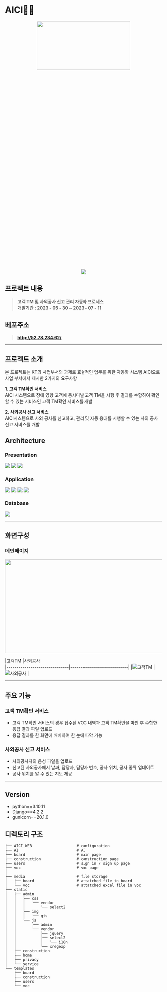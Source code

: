 # AICI👨‍🔧
<p align="center">
<img src="https://github.com/jisoo29/AICI/assets/120074030/daff501f-6a72-46e2-a68d-571af07ea938.png" width="300px" height="20%"/></p>
<p align="center">
<a href="https://hits.seeyoufarm.com"><img src="https://hits.seeyoufarm.com/api/count/incr/badge.svg?url=https%3A%2F%2Fgithub.com%2Fjisso29%2FAICI&count_bg=%2379C83D&title_bg=%23555555&icon=&icon_color=%23E7E7E7&title=hits&edge_flat=false"/></a></p>

## 프로젝트 내용
>**고객 TM 및 사외공사 신고 관리 자동화 프로세스**   
>**개발기간 : 2023 - 05 - 30 ~ 2023 - 07 - 11**
## 베포주소
>**http://52.78.234.62/**

<hr></hr>

## 프로젝트 소개
본 프로젝트는 KT의 사업부서의 과제로 효율적인 업무를 위한 자동화 시스템 AICI으로 사업 부서에서 제시한 2가지의 요구사항  
   
**1. 고객 TM확인 서비스**   
AICI 시스템으로 장애 영향 고객에 동시다발 고객 TM을 시행 후 결과를 수합하여 확인할 수 있는 서비스인 고객 TM확인 서비스를 개발      
   
**2. 사외공사 신고 서비스**   
AICI시스템으로 사외 공사를 신고하고, 관리 및 자동 응대를 시행할 수 있는 사외 공사 신고 서비스를 개발   

## Architecture
### Presentation  
<div class="badge-container">
<img src="https://img.shields.io/badge/HTML-E34F26?style=flat-square&logo=HTML5&logoColor=white"/>
<img src="https://img.shields.io/badge/CSS-1572B6?style=flat-square&logo=CSS3&logoColor=white"/>
<img src="https://img.shields.io/badge/JavaScript-F7DF1E?style=flat-square&logo=JavaScript&logoColor=white"/></div>
   
### Application    
<div class="badge-container">
<img src="https://img.shields.io/badge/Python-3776AB?style=flat-square&logo=Python&logoColor=white"/>
<img src="https://img.shields.io/badge/NGINX-009639?style=flat-square&logo=NGINX&logoColor=white"/>
<img src="https://img.shields.io/badge/Django-092E20?style=flat-square&logo=Django&logoColor=white"/>
<img src="https://img.shields.io/badge/Gunicorn-499848?style=flat-square&logo=Gunicorn&logoColor=white"/></div>  

### Database   
<div class="badge-container">
<img src="https://img.shields.io/badge/MySQL-4479A1?style=flat-square&logo=MySQL&logoColor=white"/></div>   

<hr></hr>

## 화면구성
### 메인페이지
<img src="https://github.com/jisoo29/jisoo29/assets/120074030/e787bde3-efbf-45a5-beaa-2667358519da.png" width="600px" height="300px"/></p>
                |고객TM                          |사외공사                         
|-------------------------------|-----------------------------|
|![고객TM](https://github.com/jisoo29/jisoo29/assets/120074030/44e18e5c-2222-4cc4-a1ab-76570aa180cd) |![사외공사](https://github.com/jisoo29/jisoo29/assets/120074030/785f7f71-ce53-4ebd-88e2-a9bf1b7cf161) |   

<hr></hr>

## 주요 기능
### 고객 TM확인 서비스
- 고객 TM확인 서비스의 경우 접수된 VOC 내역과 고객 TM확인을 마친 후 수합한 응답 결과 파일 업로드   
- 응답 결과를 한 화면에 배치하여 한 눈에 파악 가능   
### 사외공사 신고 서비스   
- 사외공사자의 음성 파일을 업로드
- 신고된 사외공사에서 날짜, 담당자, 담당자 번호, 공사 위치, 공사 종류 업데이트
- 공사 위치를 알 수 있는 지도 제공
 
<hr></hr>

## Version
- python==3.10.11
- Django==4.2.2
- gunicorn==20.1.0
 
## 디렉토리 구조
```
├── AICI_WEB                    # configuration
├── AI                          # AI
├── board                       # main page
├── construction                # construction page
├── users                       # sign in / sign up page
├── voc                         # voc page
│
├── media                       # file storage
│   ├── board                   # attatched file in board
│   └── voc                     # attatched excel file in voc
├── static
│   ├── admin
│   │   ├── css
│   │   │   └── vendor
│   │   │       └── select2
│   │   ├── img
│   │   │   └── gis
│   │   └── js
│   │       ├── admin
│   │       └── vendor
│   │           ├── jquery
│   │           ├── select2
│   │           │   └── i18n
│   │           └── xregexp
│   ├── construction
│   ├── home
│   ├── privacy
│   └── service
└── templates
    ├── board
    ├── construction
    ├── users
    └── voc
```
